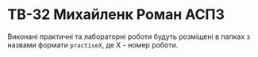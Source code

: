 # ТВ-32 Михайленк Роман АСПЗ
Виконані практичні та лабораторні роботи будуть розміщені в папках з назвами формати `practiseX`, де X - номер роботи.

